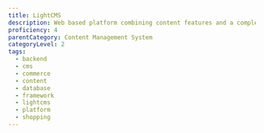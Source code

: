 ```yaml
---
title: LightCMS
description: Web based platform combining content features and a complete Ecommerce experience.
proficiency: 4
parentCategory: Content Management System
categoryLevel: 2
tags:
  - backend
  - cms
  - commerce
  - content
  - database
  - framework
  - lightcms
  - platform
  - shopping
---
```

